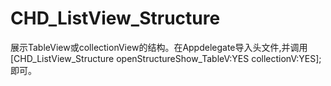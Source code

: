 # CHD_ListView_Structure
展示TableView或collectionView的结构。在Appdelegate导入头文件,并调用
[CHD_ListView_Structure openStructureShow_TableV:YES collectionV:YES];即可。
